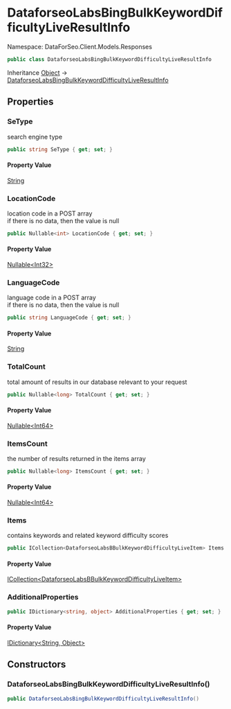 # DataforseoLabsBingBulkKeywordDifficultyLiveResultInfo

Namespace: DataForSeo.Client.Models.Responses

```csharp
public class DataforseoLabsBingBulkKeywordDifficultyLiveResultInfo
```

Inheritance [Object](https://docs.microsoft.com/en-us/dotnet/api/system.object) → [DataforseoLabsBingBulkKeywordDifficultyLiveResultInfo](./dataforseo.client.models.responses.dataforseolabsbingbulkkeyworddifficultyliveresultinfo.md)

## Properties

### **SeType**

search engine type

```csharp
public string SeType { get; set; }
```

#### Property Value

[String](https://docs.microsoft.com/en-us/dotnet/api/system.string)<br>

### **LocationCode**

location code in a POST array
 <br>if there is no data, then the value is null

```csharp
public Nullable<int> LocationCode { get; set; }
```

#### Property Value

[Nullable&lt;Int32&gt;](https://docs.microsoft.com/en-us/dotnet/api/system.nullable-1)<br>

### **LanguageCode**

language code in a POST array
 <br>if there is no data, then the value is null

```csharp
public string LanguageCode { get; set; }
```

#### Property Value

[String](https://docs.microsoft.com/en-us/dotnet/api/system.string)<br>

### **TotalCount**

total amount of results in our database relevant to your request

```csharp
public Nullable<long> TotalCount { get; set; }
```

#### Property Value

[Nullable&lt;Int64&gt;](https://docs.microsoft.com/en-us/dotnet/api/system.nullable-1)<br>

### **ItemsCount**

the number of results returned in the items array

```csharp
public Nullable<long> ItemsCount { get; set; }
```

#### Property Value

[Nullable&lt;Int64&gt;](https://docs.microsoft.com/en-us/dotnet/api/system.nullable-1)<br>

### **Items**

contains keywords and related keyword difficulty scores

```csharp
public ICollection<DataforseoLabsBBulkKeywordDifficultyLiveItem> Items { get; set; }
```

#### Property Value

[ICollection&lt;DataforseoLabsBBulkKeywordDifficultyLiveItem&gt;](https://docs.microsoft.com/en-us/dotnet/api/system.collections.generic.icollection-1)<br>

### **AdditionalProperties**

```csharp
public IDictionary<string, object> AdditionalProperties { get; set; }
```

#### Property Value

[IDictionary&lt;String, Object&gt;](https://docs.microsoft.com/en-us/dotnet/api/system.collections.generic.idictionary-2)<br>

## Constructors

### **DataforseoLabsBingBulkKeywordDifficultyLiveResultInfo()**

```csharp
public DataforseoLabsBingBulkKeywordDifficultyLiveResultInfo()
```
